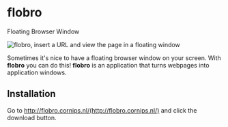 # flobro
Floating Browser Window

![flobro, insert a URL and view the page in a floating window](http://flobro.cornips.nl/assets/img/promo-en-1400x560.png)

Sometimes it's nice to have a floating browser window on your screen. With **flobro** you can do this!
**flobro** is an application that turns webpages into application windows.

## Installation
Go to http://flobro.cornips.nl/(http://flobro.cornips.nl/) and click the download button.

